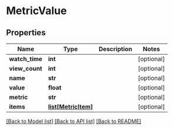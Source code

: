 # MetricValue

## Properties
Name | Type | Description | Notes
------------ | ------------- | ------------- | -------------
**watch_time** | **int** |  | [optional] 
**view_count** | **int** |  | [optional] 
**name** | **str** |  | [optional] 
**value** | **float** |  | [optional] 
**metric** | **str** |  | [optional] 
**items** | [**list[MetricItem]**](MetricItem.md) |  | [optional] 

[[Back to Model list]](../README.md#documentation-for-models) [[Back to API list]](../README.md#documentation-for-api-endpoints) [[Back to README]](../README.md)


